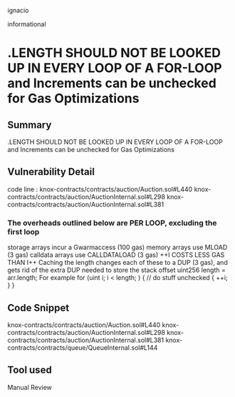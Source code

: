 ignacio

informational

# <ARRAY>.LENGTH SHOULD NOT BE LOOKED UP IN EVERY LOOP OF A FOR-LOOP and Increments can be unchecked for Gas Optimizations

## Summary
<ARRAY>.LENGTH SHOULD NOT BE LOOKED UP IN EVERY LOOP OF A FOR-LOOP and Increments can be unchecked for Gas Optimizations 

## Vulnerability Detail
code line : knox-contracts/contracts/auction/Auction.sol#L440
knox-contracts/contracts/auction/AuctionInternal.sol#L298
knox-contracts/contracts/auction/AuctionInternal.sol#L381

###  The overheads outlined below are PER LOOP, excluding the first loop
storage arrays incur a Gwarmaccess (100 gas)
memory arrays use MLOAD (3 gas)
calldata arrays use CALLDATALOAD (3 gas)
++I COSTS LESS GAS THAN I++
Caching the length changes each of these to a DUP<N> (3 gas), and gets rid of the extra DUP<N> needed to store the stack offset
uint256 length = arr.length;
For example
for (uint i; i < length; ) {
// do stuff
unchecked { ++i; }
}
## Code Snippet
knox-contracts/contracts/auction/Auction.sol#L440 
knox-contracts/contracts/auction/AuctionInternal.sol#L298
knox-contracts/contracts/auction/AuctionInternal.sol#L381
knox-contracts/contracts/queue/QueueInternal.sol#L144

## Tool used

Manual Review

